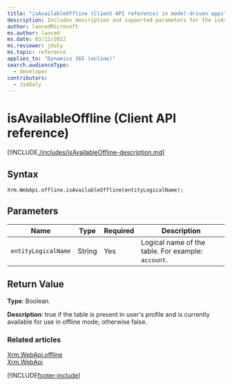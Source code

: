```yaml
---
title: "isAvailableOffline (Client API reference) in model-driven apps"
description: Includes description and supported parameters for the isAvailableOffline method.
author: lancedMicrosoft
ms.author: lanced
ms.date: 03/12/2022
ms.reviewer: jdaly
ms.topic: reference
applies_to: "Dynamics 365 (online)"
search.audienceType: 
  - developer
contributors:
  - JimDaly
---
```

# isAvailableOffline (Client API reference)

[!INCLUDE[./includes/isAvailableOffline-description.md](./includes/isAvailableOffline-description.md)] 

## Syntax

`Xrm.WebApi.offline.isAvailableOffline(entityLogicalName);`

## Parameters

|Name|Type|Required|Description|
|---|---|---|---|
|`entityLogicalName`|String|Yes|Logical name of the table. For example: `account`.|

## Return Value

**Type**: Boolean.

**Description**: true if the table is present in user's profile and is currently available for use in offline mode; otherwise false.

### Related articles

[Xrm.WebApi.offline](offline.md)   
[Xrm.WebApi](../xrm-webapi.md)


[!INCLUDE[footer-include](../../../../../includes/footer-banner.md)]
